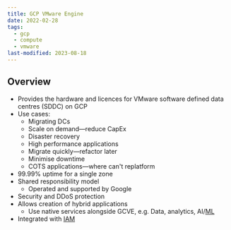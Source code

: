 ```yaml
---
title: GCP VMware Engine
date: 2022-02-28
tags:
  - gcp
  - compute
  - vmware
last-modified: 2023-08-18
---
```


## Overview

- Provides the hardware and licences for VMware software defined data centres (SDDC) on GCP
- Use cases:
	- Migrating DCs
	- Scale on demand—reduce CapEx
	- Disaster recovery
	- High performance applications
	- Migrate quickly—refactor later
	- Minimise downtime
	- COTS applications—where can't replatform
- 99.99% uptime for a single zone
- Shared responsibility model
	- Operated and supported by Google
- Security and DDoS protection
- Allows creation of hybrid applications
	- Use native services alongside GCVE, e.g. Data, analytics, AI/[ML](notes/Machine%20Learning.md)
- Integrated with [IAM](notes/GCP%20Cloud%20IAM.md)
